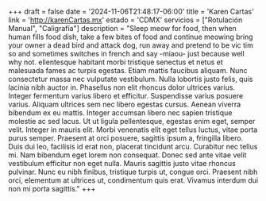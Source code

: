 +++
draft  = false
date   = '2024-11-06T21:48:17-06:00'
title  = 'Karen Cartas'
link   = 'http://karenCartas.mx'
estado = 'CDMX'
servicios = ["Rotulación Manual", "Caligrafía"]
description = "Sleep meow for food, then when human fills food dish, take a few bites of food and continue meowing bring your owner a dead bird and attack dog, run away and pretend to be vic  tim so and sometimes switches in french and say -miaou- just because well why not. ellentesque habitant morbi tristique senectus et netus et malesuada fames ac turpis egestas. Etiam mattis faucibus aliquam. Nunc consectetur massa nec vulputate vestibulum. Nulla lobortis justo felis, quis lacinia nibh auctor in. Phasellus non elit rhoncus dolor ultrices varius. Integer fermentum varius libero et efficitur. Suspendisse varius posuere varius. Aliquam ultrices sem nec libero egestas cursus. Aenean viverra bibendum ex eu mattis. Integer accumsan libero nec sapien tristique molestie ac sed lacus. Ut ut ligula pellentesque, egestas enim eget, semper velit. Integer in mauris elit. Morbi venenatis elit eget tellus luctus, vitae porta purus semper. Praesent at orci posuere, sagittis ipsum a, fringilla libero. Duis dui leo, facilisis id erat non, placerat tincidunt arcu. Curabitur nec tellus mi. Nam bibendum eget lorem non consequat. Donec sed ante vitae velit vestibulum efficitur non eget nulla. Mauris sagittis justo vitae rhoncus pulvinar. Nunc eu nibh finibus, tristique turpis ut, congue orci. Praesent nibh orci, elementum at ultrices ut, condimentum quis erat. Vivamus interdum dui non mi porta sagittis."
+++